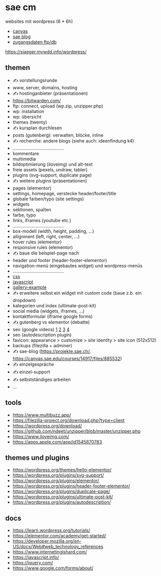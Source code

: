 # sae cm

websites mit wordpress (6 * 6h)

- [canvas](https://canvas.sae.edu/courses/14917)
- [sae blog](https://projekte.sae.ch)
- [zugangsdaten ftp/db](https://docs.google.com/spreadsheets/d/1AbsW0GSadwPqMTr3f30889b4nDQ3nE7zy9SqwPE9KSA/edit#gid=178496325)

https://sjaeger.mywdd.info/wordpress/

## themen

- ✍️ vorstellungsrunde
- www, server, domains, hosting
- ✍️ hostinganbieter (präsentationen)
- https://bitwarden.com/
- ftp: connect, upload (wp.zip, unzipper.php)
- wp: installation
- wp: übersicht
- themes (twenty)
- ✍️ kursplan durchlesen
- posts (gutenberg): verwalten, blöcke, inline
- ✍️ recherche: andere blogs (siehe auch: ideenfindung k4)
- ........................................
- kommentare
- multimedia
- bildoptimierung (iloveimg) und alt-text
- freie assets (pexels, undraw, tabler)
- plugins (svg-support, duplicate page)
- ✍️ weitere plugins (präsentationen)
- pages (elementor)
- settings, homepage, verstecke header/footer/title
- globale farben/typo (site settings)
- widgets
- sektionen, spalten
- farbe, typo
- links, iframes (youtube etc.)
- ........................................
- box-modell (width, height, padding, ...)
- allignment (left, right, center, ...)
- hover rules (elementor)
- responsive rules (elementor)
- ✍️ baue die beispiel-page nach
- header und footer (header-footer-elementor)
- navigation-menü (eingebautes widget) und wordpress-menüs
- ........................................
- [css](./programmieren/010-css.md)
- [javascript](./programmieren/020-javascript.md)
- [gallery-example](./programmieren/030-gallery-example.md)
- ✍️ erweitere selbst ein widget mit custom code (baue z.b. ein dropdown)
- kategorien und index (ultimate-post-kit)
- social media (widgets, iframes, ...)
- kontaktformular (iframe google forms)
- ✍️ gutenberg vs elementor (debatte)
- seo (google videos)
  [1](https://www.youtube.com/watch?v=-0X1AVLIzt0)
  [2](https://www.youtube.com/watch?v=_0QOePCkyK4)
  [3](https://www.youtube.com/watch?v=xnyJQb37RRw)
  [4](https://www.youtube.com/watch?v=HlEaH_4Y33o)
- seo (autodescription plugin)
- favicon: appearance > customize > site identity > site icon (512x512)
- backups (filezilla + adminer)
- ✍️ sae-blog (https://projekte.sae.ch/, https://canvas.sae.edu/courses/14917/files/885532)
- ✍️ einzelgespräche
- ✍️ einzel-support
- ✍️ selbstständiges arbeiten
- ...

## tools

- https://www.multibuzz.app/
- https://filezilla-project.org/download.php?type=client
- https://wordpress.org/download/
- https://github.com/ndeet/unzipper/blob/master/unzipper.php
- https://www.iloveimg.com/
- https://apps.apple.com/app/id1545870783

## themes und plugins

- https://wordpress.org/themes/hello-elementor/
- https://wordpress.org/plugins/svg-support/
- https://wordpress.org/plugins/elementor/
- https://wordpress.org/plugins/header-footer-elementor/
- https://wordpress.org/plugins/duplicate-page/
- https://wordpress.org/plugins/ultimate-post-kit/
- https://wordpress.org/plugins/autodescription/

## docs

- https://learn.wordpress.org/tutorials/
- https://elementor.com/academy/get-started/
- https://developer.mozilla.org/en-US/docs/Web#web_technology_references
- https://www.internetingishard.com/
- https://javascript.info/
- https://jquery.com/
- https://www.google.com/forms/about/
